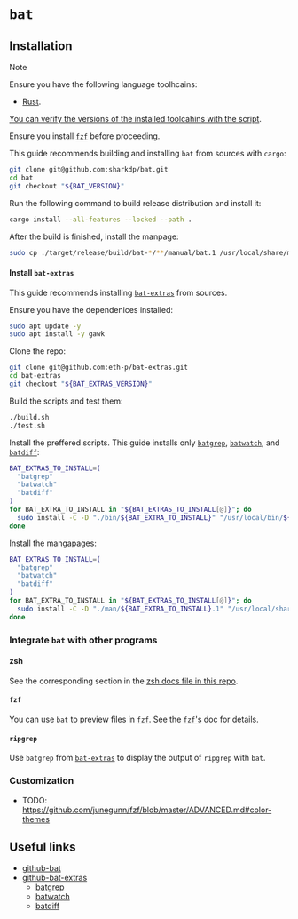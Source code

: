 # `bat`

## Installation

> [!NOTE]
>
> Ensure you have the following language toolhcains:
> - [Rust](../../system-setup/toolchains/rust/README.md).
>
> [You can verify the versions of the installed toolcahins with the script](../../system-setup/toolchains/README.md#verify-versions-of-the-installed-toolchains).

Ensure you install [`fzf`](../fzf/README.md) before proceeding.

This guide recommends building and installing `bat` from sources with `cargo`:

```bash
git clone git@github.com:sharkdp/bat.git
cd bat
git checkout "${BAT_VERSION}"
```

Run the following command to build release distribution and install it:

```bash
cargo install --all-features --locked --path .
```

After the build is finished, install the manpage:

```bash
sudo cp ./target/release/build/bat-*/**/manual/bat.1 /usr/local/share/man/man1
```

#### Install `bat-extras`

This guide recommends installing [`bat-extras`][github-bat-extras] from sources.

Ensure you have the dependenices installed:

```bash
sudo apt update -y
sudo apt install -y gawk
```

Clone the repo:

```bash
git clone git@github.com:eth-p/bat-extras.git
cd bat-extras
git checkout "${BAT_EXTRAS_VERSION}"
```

Build the scripts and test them:

```bash
./build.sh
./test.sh
```

Install the preffered scripts. This guide installs only [`batgrep`][batgrep], [`batwatch`][batwatch], and [`batdiff`][batdiff]:

```bash
BAT_EXTRAS_TO_INSTALL=(
  "batgrep"
  "batwatch"
  "batdiff"
)
for BAT_EXTRA_TO_INSTALL in "${BAT_EXTRAS_TO_INSTALL[@]}"; do
  sudo install -C -D "./bin/${BAT_EXTRA_TO_INSTALL}" "/usr/local/bin/${BAT_EXTRA_TO_INSTALL}"
done
```

Install the mangapages:

```bash
BAT_EXTRAS_TO_INSTALL=(
  "batgrep"
  "batwatch"
  "batdiff"
)
for BAT_EXTRA_TO_INSTALL in "${BAT_EXTRAS_TO_INSTALL[@]}"; do
  sudo install -C -D "./man/${BAT_EXTRA_TO_INSTALL}.1" "/usr/local/share/man/man1/${BAT_EXTRA_TO_INSTALL}.1"
done
```

### Integrate `bat` with other programs

#### zsh

See the corresponding section in the [zsh docs file in this repo](../../zsh/README.md#bat).

#### `fzf`

You can use `bat` to preview files in [`fzf`](../fzf/README.md). See the [`fzf`'s](../fzf/README.md#bat) doc for details.

#### `ripgrep`

Use `batgrep` from [`bat-extras`](#install-bat-extras) to display the output of `ripgrep` with `bat`.

### Customization

- TODO: https://github.com/junegunn/fzf/blob/master/ADVANCED.md#color-themes

## Useful links

- [github-bat][github-bat]
- [github-bat-extras][github-bat-extras]
  - [batgrep][batgrep]
  - [batwatch][batwatch]
  - [batdiff][batdiff]

[github-bat]: <https://github.com/sharkdp/bat>
[github-bat-extras]: <https://github.com/eth-p/bat-extras>
[batgrep]: <https://github.com/eth-p/bat-extras/blob/master/doc/batgrep.md>
[batwatch]: <https://github.com/eth-p/bat-extras/blob/master/doc/batwatch.md>
[batdiff]: <https://github.com/eth-p/bat-extras/blob/master/doc/batdiff.md>

